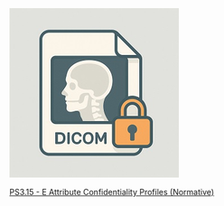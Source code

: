 ![](../assets/mia300.jpg)

[PS3.15 - E Attribute Confidentiality Profiles (Normative)](https://www.dicomstandard.org/standards/view/security-and-system-management-profiles#chapter_E)
